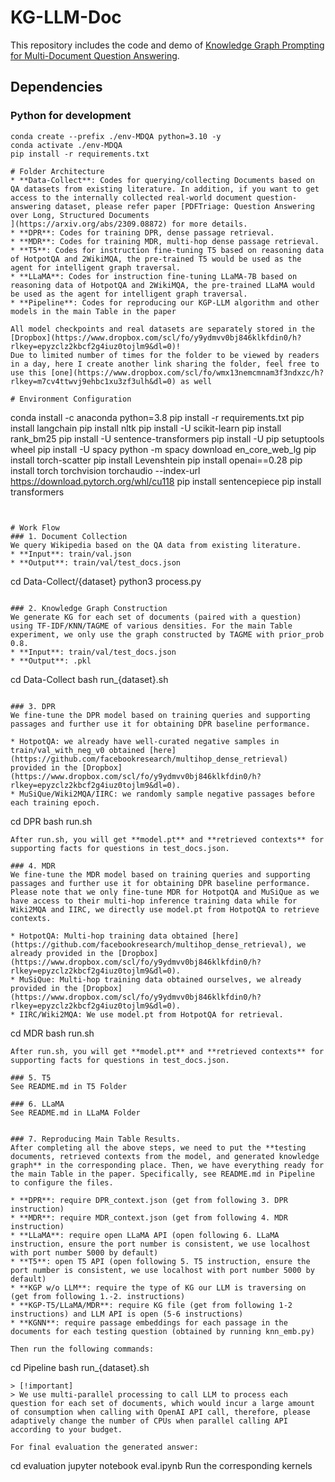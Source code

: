 # KG-LLM-Doc
This repository includes the code and demo of [Knowledge Graph Prompting for Multi-Document Question Answering](https://arxiv.org/abs/2308.11730).

## Dependencies

### Python for development
```
conda create --prefix ./env-MDQA python=3.10 -y
conda activate ./env-MDQA
pip install -r requirements.txt

# Folder Architecture
* **Data-Collect**: Codes for querying/collecting Documents based on QA datasets from existing literature. In addition, if you want to get access to the internally collected real-world document question-answering dataset, please refer paper [PDFTriage: Question Answering over Long, Structured Documents
](https://arxiv.org/abs/2309.08872) for more details.
* **DPR**: Codes for training DPR, dense passage retrieval.
* **MDR**: Codes for training MDR, multi-hop dense passage retrieval.
* **T5**: Codes for instruction fine-tuning T5 based on reasoning data of HotpotQA and 2WikiMQA, the pre-trained T5 would be used as the agent for intelligent graph traversal.
* **LLaMA**: Codes for instruction fine-tuning LLaMA-7B based on reasoning data of HotpotQA and 2WikiMQA, the pre-trained LLaMA would be used as the agent for intelligent graph traversal.
* **Pipeline**: Codes for reproducing our KGP-LLM algorithm and other models in the main Table in the paper

All model checkpoints and real datasets are separately stored in the [Dropbox](https://www.dropbox.com/scl/fo/y9ydmvv0bj846klkfdin0/h?rlkey=epyzclz2kbcf2g4iuz0tojlm9&dl=0)!
Due to limited number of times for the folder to be viewed by readers in a day, here I create another link sharing the folder, feel free to use this [one](https://www.dropbox.com/scl/fo/wmx13nemcmnam3f3ndxzc/h?rlkey=m7cv4ttwvj9ehbc1xu3zf3ulh&dl=0) as well

# Environment Configuration
```
conda install -c anaconda python=3.8
pip install -r requirements.txt
pip install langchain
pip install nltk
pip install -U scikit-learn
pip install rank_bm25
pip install -U sentence-transformers
pip install -U pip setuptools wheel
pip install -U spacy
python -m spacy download en_core_web_lg
pip install torch-scatter
pip install Levenshtein
pip install openai==0.28
pip install torch torchvision torchaudio --index-url https://download.pytorch.org/whl/cu118
pip install sentencepiece
pip install transformers
```


# Work Flow
### 1. Document Collection
We query Wikipedia based on the QA data from existing literature.
* **Input**: train/val.json
* **Output**: train/val/test_docs.json
```
cd Data-Collect/{dataset}
python3 process.py
```

### 2. Knowledge Graph Construction
We generate KG for each set of documents (paired with a question) using TF-IDF/KNN/TAGME of various densities. For the main Table experiment, we only use the graph constructed by TAGME with prior_prob 0.8.
* **Input**: train/val/test_docs.json
* **Output**: .pkl
```
cd Data-Collect
bash run_{dataset}.sh
```

### 3. DPR
We fine-tune the DPR model based on training queries and supporting passages and further use it for obtaining DPR baseline performance.

* HotpotQA: we already have well-curated negative samples in train/val_with_neg_v0 obtained [here](https://github.com/facebookresearch/multihop_dense_retrieval) provided in the [Dropbox](https://www.dropbox.com/scl/fo/y9ydmvv0bj846klkfdin0/h?rlkey=epyzclz2kbcf2g4iuz0tojlm9&dl=0).
* MuSiQue/Wiki2MQA/IIRC: we randomly sample negative passages before each training epoch.
```
cd DPR
bash run.sh
```
After run.sh, you will get **model.pt** and **retrieved contexts** for supporting facts for questions in test_docs.json.

### 4. MDR
We fine-tune the MDR model based on training queries and supporting passages and further use it for obtaining DPR baseline performance. Please note that we only fine-tune MDR for HotpotQA and MuSiQue as we have access to their multi-hop inference training data while for Wiki2MQA and IIRC, we directly use model.pt from HotpotQA to retrieve contexts.

* HotpotQA: Multi-hop training data obtained [here](https://github.com/facebookresearch/multihop_dense_retrieval), we already provided in the [Dropbox](https://www.dropbox.com/scl/fo/y9ydmvv0bj846klkfdin0/h?rlkey=epyzclz2kbcf2g4iuz0tojlm9&dl=0).
* MuSiQue: Multi-hop training data obtained ourselves, we already provided in the [Dropbox](https://www.dropbox.com/scl/fo/y9ydmvv0bj846klkfdin0/h?rlkey=epyzclz2kbcf2g4iuz0tojlm9&dl=0).
* IIRC/Wiki2MQA: We use model.pt from HotpotQA for retrieval.
```
cd MDR
bash run.sh
```
After run.sh, you will get **model.pt** and **retrieved contexts** for supporting facts for questions in test_docs.json.

### 5. T5
See README.md in T5 Folder 

### 6. LLaMA
See README.md in LLaMA Folder 


### 7. Reproducing Main Table Results.
After completing all the above steps, we need to put the **testing documents, retrieved contexts from the model, and generated knowledge graph** in the corresponding place. Then, we have everything ready for the main Table in the paper. Specifically, see README.md in Pipeline to configure the files.

* **DPR**: require DPR_context.json (get from following 3. DPR instruction)
* **MDR**: require MDR_context.json (get from following 4. MDR instruction)
* **LLaMA**: require open LLaMA API (open following 6. LLaMA instruction, ensure the port number is consistent, we use localhost with port number 5000 by default)
* **T5**: open T5 API (open following 5. T5 instruction, ensure the port number is consistent, we use localhost with port number 5000 by default)
* **KGP w/o LLM**: require the type of KG our LLM is traversing on (get from following 1.-2. instructions)
* **KGP-T5/LLaMA/MDR**: require KG file (get from following 1-2 instructions) and LLM API is open (5-6 instructions)
* **KGNN**: require passage embeddings for each passage in the documents for each testing question (obtained by running knn_emb.py)

Then run the following commands:
```
cd Pipeline
bash run_{dataset}.sh
```
> [!important]  
> We use multi-parallel processing to call LLM to process each question for each set of documents, which would incur a large amount of consumption when calling with OpenAI API call, therefore, please adaptively change the number of CPUs when parallel calling API according to your budget.

For final evaluation the generated answer:
```
cd evaluation
jupyter notebook eval.ipynb
Run the corresponding kernels
```

